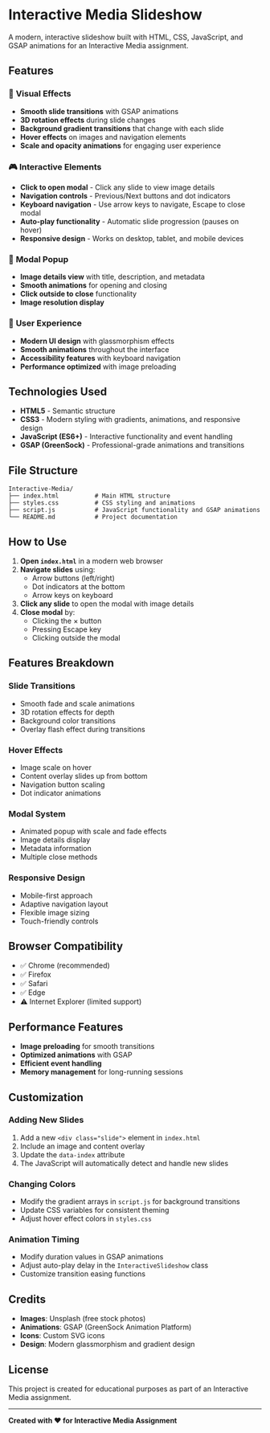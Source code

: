 # Interactive Media Slideshow

A modern, interactive slideshow built with HTML, CSS, JavaScript, and GSAP animations for an Interactive Media assignment.

## Features

### 🎨 **Visual Effects**
- **Smooth slide transitions** with GSAP animations
- **3D rotation effects** during slide changes
- **Background gradient transitions** that change with each slide
- **Hover effects** on images and navigation elements
- **Scale and opacity animations** for engaging user experience

### 🎮 **Interactive Elements**
- **Click to open modal** - Click any slide to view image details
- **Navigation controls** - Previous/Next buttons and dot indicators
- **Keyboard navigation** - Use arrow keys to navigate, Escape to close modal
- **Auto-play functionality** - Automatic slide progression (pauses on hover)
- **Responsive design** - Works on desktop, tablet, and mobile devices

### 📱 **Modal Popup**
- **Image details view** with title, description, and metadata
- **Smooth animations** for opening and closing
- **Click outside to close** functionality
- **Image resolution display**

### 🎯 **User Experience**
- **Modern UI design** with glassmorphism effects
- **Smooth animations** throughout the interface
- **Accessibility features** with keyboard navigation
- **Performance optimized** with image preloading

## Technologies Used

- **HTML5** - Semantic structure
- **CSS3** - Modern styling with gradients, animations, and responsive design
- **JavaScript (ES6+)** - Interactive functionality and event handling
- **GSAP (GreenSock)** - Professional-grade animations and transitions

## File Structure

```
Interactive-Media/
├── index.html          # Main HTML structure
├── styles.css          # CSS styling and animations
├── script.js           # JavaScript functionality and GSAP animations
└── README.md           # Project documentation
```

## How to Use

1. **Open `index.html`** in a modern web browser
2. **Navigate slides** using:
   - Arrow buttons (left/right)
   - Dot indicators at the bottom
   - Arrow keys on keyboard
3. **Click any slide** to open the modal with image details
4. **Close modal** by:
   - Clicking the × button
   - Pressing Escape key
   - Clicking outside the modal

## Features Breakdown

### Slide Transitions
- Smooth fade and scale animations
- 3D rotation effects for depth
- Background color transitions
- Overlay flash effect during transitions

### Hover Effects
- Image scale on hover
- Content overlay slides up from bottom
- Navigation button scaling
- Dot indicator animations

### Modal System
- Animated popup with scale and fade effects
- Image details display
- Metadata information
- Multiple close methods

### Responsive Design
- Mobile-first approach
- Adaptive navigation layout
- Flexible image sizing
- Touch-friendly controls

## Browser Compatibility

- ✅ Chrome (recommended)
- ✅ Firefox
- ✅ Safari
- ✅ Edge
- ⚠️ Internet Explorer (limited support)

## Performance Features

- **Image preloading** for smooth transitions
- **Optimized animations** with GSAP
- **Efficient event handling**
- **Memory management** for long-running sessions

## Customization

### Adding New Slides
1. Add a new `<div class="slide">` element in `index.html`
2. Include an image and content overlay
3. Update the `data-index` attribute
4. The JavaScript will automatically detect and handle new slides

### Changing Colors
- Modify the gradient arrays in `script.js` for background transitions
- Update CSS variables for consistent theming
- Adjust hover effect colors in `styles.css`

### Animation Timing
- Modify duration values in GSAP animations
- Adjust auto-play delay in the `InteractiveSlideshow` class
- Customize transition easing functions

## Credits

- **Images**: Unsplash (free stock photos)
- **Animations**: GSAP (GreenSock Animation Platform)
- **Icons**: Custom SVG icons
- **Design**: Modern glassmorphism and gradient design

## License

This project is created for educational purposes as part of an Interactive Media assignment.

---

**Created with ❤️ for Interactive Media Assignment**
